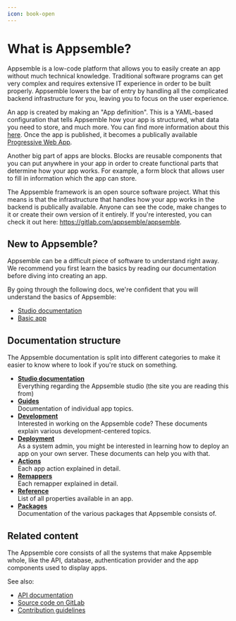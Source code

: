 ```yaml
---
icon: book-open
---
```


# What is Appsemble?

Appsemble is a low-code platform that allows you to easily create an app without much technical
knowledge. Traditional software programs can get very complex and requires extensive IT experience
in order to be built properly. Appsemble lowers the bar of entry by handling all the complicated
backend infrastructure for you, leaving you to focus on the user experience.

An app is created by making an "App definition". This is a YAML-based configuration that tells
Appsemble how your app is structured, what data you need to store, and much more. You can find more
information about this [here](/docs/guides/basic-app). Once the app is published, it becomes a
publically available [Progressive Web App](https://web.dev/articles/what-are-pwas).

Another big part of apps are blocks. Blocks are reusable components that you can put anywhere in
your app in order to create functional parts that determine how your app works. For example, a form
block that allows user to fill in information which the app can store.

The Appsemble framework is an open source software project. What this means is that the
infrastructure that handles how your app works in the backend is publically available. Anyone can
see the code, make changes to it or create their own version of it entirely. If you're interested,
you can check it out here: https://gitlab.com/appsemble/appsemble.

## New to Appsemble?

<!-- TODO: Should link to trainings once they are done. -->

Appsemble can be a difficult piece of software to understand right away. We recommend you first
learn the basics by reading our documentation before diving into creating an app.

By going through the following docs, we're confident that you will understand the basics of
Appsemble:

- [Studio documentation](/docs/studio)
- [Basic app](/docs/guides/basic-app)

## Documentation structure

The Appsemble documentation is split into different categories to make it easier to know where to
look if you're stuck on something.

- [**Studio documentation**](/docs/studio)\
  Everything regarding the Appsemble studio (the site you are reading this from)
- [**Guides**](/docs/guides)\
  Documentation of individual app topics.
- [**Development**](/docs/development)\
  Interested in working on the Appsemble code? These documents explain various development-centered
  topics.
- [**Deployment**](/docs/deployment)\
  As a system admin, you might be interested in learning how to deploy an app on your own server.
  These documents can help you with that.
- [**Actions**](/docs/actions)\
  Each app action explained in detail.
- [**Remappers**](/docs/remappers)\
  Each remapper explained in detail.
- [**Reference**](/docs/reference)\
  List of all properties available in an app.
- [**Packages**](/docs/packages)\
  Documentation of the various packages that Appsemble consists of.

## Related content

The Appsemble core consists of all the systems that make Appsemble whole, like the API, database,
authentication provider and the app components used to display apps.

See also:

- [API documentation](/api-explorer)
- [Source code on GitLab](https://gitlab.com/appsemble/appsemble)
- [Contribution guidelines](/docs/contributing)
